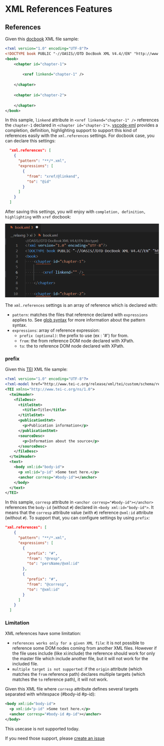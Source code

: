 # XML References Features

## References

Given this [docbook](https://docbook.org/) XML file sample:

```xml
<?xml version="1.0" encoding="UTF-8"?>
<!DOCTYPE book PUBLIC "-//OASIS//DTD DocBook XML V4.4//EN" "http://www.docbook.org/xml/4.4/docbookx.dtd">
<book>
    <chapter id="chapter-1">

        <xref linkend="chapter-1" />

    </chapter>

    <chapter id="chapter-2">

    </chapter>
</book>
```

In this sample, `linkend` attribute in `<xref linkend="chapter-1" />` references the `chapter-1` declared in `<chapter id="chapter-1">`. [vscode-xml](https://github.com/redhat-developer/vscode-xml) provides a completion, definition, highlighting support to support this kind of references easily with the `xml.references` settings. For docbook case, you can declare this settings:

```json
  "xml.references": [
    {
      "pattern": "**/*.xml",
      "expressions": [
        {
          "from": "xref/@linkend",
          "to": "@id"
        }
      ]
    }
  ]
```

After saving this settings, you will enjoy with `completion, definition, highlighting` with `xref` docbook:

![XML References](../images/Features/XMLReferences.gif)

The `xml.references` settings is an array of reference which is declared with:

 * `pattern`:  matches the files that reference declared with `expressions` applies to. See [glob syntax](https://docs.oracle.com/javase/tutorial/essential/io/fileOps.html#glob) for more information about the pattern syntax. 
 * `expressions`: array of reference expression:
    * `prefix (optional)`: the prefix to use (ex : '#')  for from.
    * `from`: the from reference DOM node declared with XPath.
    * `to`: the to reference DOM node declared with XPath.
 
### prefix

Given this [TEI](https://tei-c.org/) XML file sample:

```xml
<?xml version="1.0" encoding="UTF-8"?>
<?xml-model href="http://www.tei-c.org/release/xml/tei/custom/schema/relaxng/tei_lite.rng" type="application/xml" schematypens="http://relaxng.org/ns/structure/1.0"?>
<TEI xmlns="http://www.tei-c.org/ns/1.0">
  <teiHeader>  
    <fileDesc>
      <titleStmt>
        <title>Title</title>
      </titleStmt>
      <publicationStmt>
        <p>Publication information</p>  
      </publicationStmt>
      <sourceDesc>
        <p>Information about the source</p>
      </sourceDesc>
    </fileDesc>
  </teiHeader>
  <text>
    <body xml:id="body-id">
      <p xml:id="p-id" >Some text here.</p>
      <anchor corresp="#body-id"></anchor>
    </body>
  </text>
</TEI>
```

In this sample, `corresp` attribute in `<anchor corresp="#body-id"></anchor>` references the `body-id` (without `#`) declared in `<body xml:id="body-id">`. It means that the `corresp` attribute value (with `#`) reference `@xml:id` attribute (without `#`). To support that, you can configure settings by using `prefix`:

```json
"xml.references": [
    {
      "pattern": "**/*.xml",
      "expressions": [
        {
          "prefix": "#",
          "from": "@resp",
          "to": "persName/@xml:id"
        },
        {
          "prefix": "#",
          "from": "@corresp",
          "to": "@xml:id"
        }
      ]
    }
  ]
```


### Limitation

XML references have some limitation:

 * `references works only for a given XML file`: it is not possible to reference some DOM nodes coming from another XML files. However if the file uses include (like xi:include) the reference should work for only the master file which include another file, but it will not work for the included file.
 * `multiple target is not supported`: if the `origin` attribute (which matches the `from` reference path) declares multiple targets  (which matches the `to` reference path), it will not work. 
 
 Given this XML file where `corresp` attribute defines several targets separated with whitespace (#body-id #p-id):
 
 ```xml
 <body xml:id="body-id">
   <p xml:id="p-id" >Some text here.</p>
   <anchor corresp="#body-id #p-id"></anchor>
 </body>
 ```
 
 This usecase is not supported today.
 
 If you need those support, please [create an issue](https://github.com/redhat-developer/vscode-xml/issues)